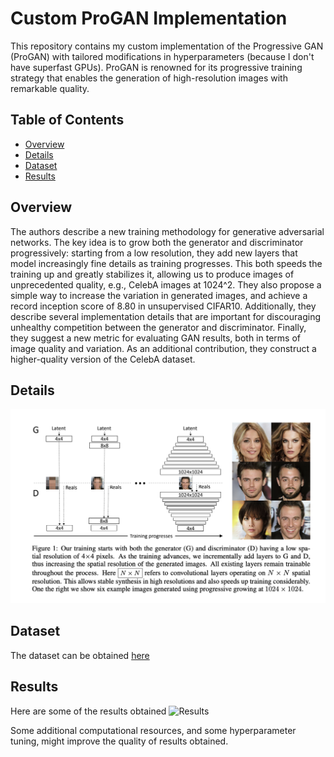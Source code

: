 # Custom ProGAN Implementation

This repository contains my custom implementation of the Progressive GAN (ProGAN) with tailored modifications in hyperparameters (because I don't have superfast GPUs). ProGAN is renowned for its progressive training strategy that enables the generation of high-resolution images with remarkable quality.

## Table of Contents

- [Overview](#overview)
- [Details](#details)
- [Dataset](#dataset)
- [Results](#results)

## Overview

The authors describe a new training methodology for generative adversarial networks. The key idea is to grow both the generator and discriminator progressively: starting from a low resolution, they add new layers that model increasingly fine details as training progresses. This both speeds the training up and greatly stabilizes it, allowing us to produce images of unprecedented quality, e.g., CelebA images at 1024^2. They also propose a simple way to increase the variation in generated images, and achieve a record inception score of 8.80 in unsupervised CIFAR10. Additionally, they describe several implementation details that are important for discouraging unhealthy competition between the generator and discriminator. Finally, they suggest a new metric for evaluating GAN results, both in terms of image quality and variation. As an additional contribution, they construct a higher-quality version of the CelebA dataset.

## Details

![Model Training Scheme](images/training.png)

## Dataset

The dataset can be obtained [here](https://www.kaggle.com/lamsimon/celebahq)

## Results

Here are some of the results obtained
![Results](results/64_examples.png)

Some additional computational resources, and some hyperparameter tuning, might improve the quality of results obtained.


